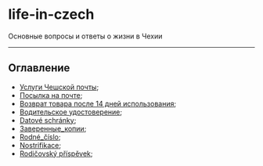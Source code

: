 # life-in-czech

Основные вопросы и ответы о жизни в Чехии

---

## Оглавление
- [Услуги Чешской почты](./Сhech-post.md); 
- [Посылка на почте](./Сhech-post-balicek.md);
- [Возврат товара после 14 дней использования](/Reklamace.md); 
- [Водительское удостоверение](/Driver's-license.md); 
- [Datové schránky](/Datovka.md);
- [Заверенные_копии](/Заверенные_копии.md);
- [Rodné_číslo](/Rodné_číslo.md);
- [Nostrifikace](/Nostrifikace.md);
- [Rodičovský příspěvek](/Rodicak.md.md);


